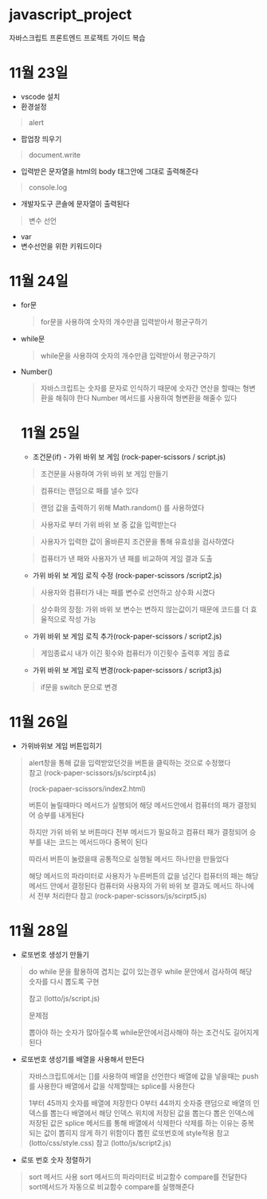 # javascript_project
자바스크립트 프론트엔드 프로젝트 가이드 복습

# 11월 23일
+ vscode 설치
+ 환경설정

> alert
+ 팝업창 띄우기

> document.write
+ 입력받은 문자열을 html의 body 태그안에 그대로 출력해준다
  
> console.log
+ 개발자도구 콘솔에 문자열이 출력된다

> 변수 선언
+ var
+ 변수선언을 위한 키워드이다


# 11월 24일
+ for문
  > for문을 사용하여 숫자의 개수만큼 입력받아서 평균구하기
+ while문
    > while문을 사용하여 숫자의 개수만큼 입력받아서 평균구하기

+ Number()
  > 자바스크립트는 숫자를 문자로 인식하기 때문에
  > 숫자간 연산을 할때는 형변환을 해줘야 한다
  > Number 메서드를 사용하여 형변환을 해줄수 있다

  # 11월 25일
  + 조건문(if) - 가위 바위 보 게임 (rock-paper-scissors / script.js)
  > 조건문을 사용하여 가위 바위 보 게임 만들기
  
  > 컴퓨터는 랜덤으로 패를 낼수 있다
  
  > 랜덤 값을 출력하기 위해 Math.random() 를 사용하였다
  
  > 사용자로 부터 가위 바위 보 중 값을 입력받는다
  
  > 사용자가 입력한 값이 올바른지 조건문을 통해 유효성을 검사하였다
  
  > 컴퓨터가 낸 패와 사용자가 낸 패를 비교하여 게임 결과 도출

  + 가위 바위 보 게임 로직 수정 (rock-paper-scissors /script2.js)
  > 사용자와 컴퓨터가 내는 패를 변수로 선언하고 상수화 시켰다

  > 상수화의 장점: 가위 바위 보 변수는 변하지 않는값이기 때문에 코드를 더 효율적으로 작성 가능

  + 가위 바위 보 게임 로직 추가(rock-paper-scissors / script2.js)
  > 게임종료시 내가 이긴 횟수와 컴퓨터가 이긴횟수 출력후 게임 종료

  + 가위 바위 보 게임 로직 변경(rock-paper-scissors / script3.js)
  > if문을 switch 문으로 변경


# 11월 26일
+ 가위바위보 게임 버튼입히기
> alert창을 통해 값을 입력받았던것을 버튼을 클릭하는 것으로 수정했다  
> 참고 
> (rock-paper-scissors/js/scirpt4.js)
> 
> (rock-papaer-scissors/index2.html)
> 
> 버튼이 눌릴때마다 메서드가 실행되어 해당 메서드안에서 컴퓨터의 패가 결정되어 승부를 내게된다
>
> 하지만 가위 바위 보 버튼마다 전부 메서드가 필요하고 컴퓨터 패가 결정되어 승부를 내는 코드는 메서드마다 중복이 된다
> 
> 따라서 버튼이 눌렸을때 공통적으로 실행될 메서드 하나만을 만들었다
>
>해당 메서드의 파라미터로 사용자가 누른버튼의 값을 넘긴다
> 컴퓨터의 패는 해당 메서드 안에서 결정된다
> 컴퓨터와 사용자의 가위 바위 보 결과도 메서드 하나에서 전부 처리한다
>참고  (rock-paper-scissors/js/scirpt5.js)

# 11월 28일
+ 로또번호 생성기 만들기
> do while 문을 활용하여 겹치는 값이 있는경우 while 문안에서 검사하여 해당 숫자를 다시 뽑도록 구현
> 
> 참고 (lotto/js/script.js)
> 
> 문제점
> 
> 뽑아야 하는 숫자가 많아질수록 while문안에서검사해야 하는 조건식도 길어지게 된다

+ 로또번호 생성기를 배열을 사용해서 만든다
> 자바스크립트에서는 []를 사용하여 배열을 선언한다
> 배열에 값을 넣을때는 push를 사용한다
> 배열에서 값을 삭제할때는 splice를 사용한다
>
> 1부터 45까지 숫자를 배열에 저장한다
> 0부터 44까지 숫자중 랜덤으로 배열의 인덱스를 뽑는다
> 배열에서 해당 인덱스 위치에 저장된 값을 뽑는다
> 뽑은 인덱스에 저장된 값은 splice 메서드를 통해 배열에서 삭제한다
> 삭제를 하는 이유는 중복되는 값이 뽑히지 않게 하기 위함이다
> 뽑힌 로또번호에 style적용 참고(lotto/css/style.css)
> 참고 (lotto/js/script2.js)
>
+ 로또 번호 숫자 정렬하기
> sort 메서드 사용
> sort 메서드의 파라미터로 비교함수 compare를 전달한다
> sort메서드가 자동으로 비교함수 compare를 실행해준다



